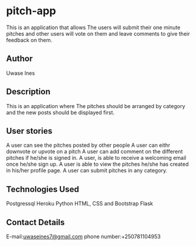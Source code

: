 # pitch-app
This is an application that allows The users will submit their one minute pitches and other users will vote on them and leave comments to give their feedback on them.

## Author
Uwase Ines

## Description
This is an application where The pitches should be arranged by category and the new posts should be displayed first.

## User stories
A user can see the pitches posted by other people
A user can eithr downvote or upvote on a pitch 
A user can add comment on the different pitches if he/she is signed in.
A user, is able to receive a welcoming email once he/she sign up.
A user is able to view the pitches he/she has created in his/her profile page.
A user can submit pitches in any category.

## Technologies Used
Postgressql
Heroku
Python
HTML, CSS and Bootstrap
Flask 

## Contact Details
E-mail:uwaseines7@gmail.com 
phone number:+250781104953
